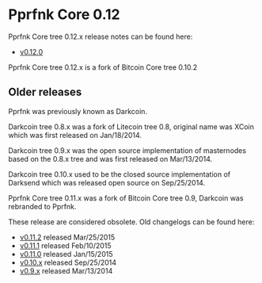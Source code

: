 Pprfnk Core 0.12
==================

Pprfnk Core tree 0.12.x release notes can be found here:
- [v0.12.0](release-notes/pprfnk/release-notes-0.12.0.md)

Pprfnk Core tree 0.12.x is a fork of Bitcoin Core tree 0.10.2



Older releases
--------------

Pprfnk was previously known as Darkcoin.

Darkcoin tree 0.8.x was a fork of Litecoin tree 0.8, original name was XCoin
which was first released on Jan/18/2014.

Darkcoin tree 0.9.x was the open source implementation of masternodes based on
the 0.8.x tree and was first released on Mar/13/2014.

Darkcoin tree 0.10.x used to be the closed source implementation of Darksend
which was released open source on Sep/25/2014.

Pprfnk Core tree 0.11.x was a fork of Bitcoin Core tree 0.9, Darkcoin was rebranded
to Pprfnk.

These release are considered obsolete. Old changelogs can be found here:

- [v0.11.2](release-notes/pprfnk/release-notes-0.11.2.md) released Mar/25/2015
- [v0.11.1](release-notes/pprfnk/release-notes-0.11.1.md) released Feb/10/2015
- [v0.11.0](release-notes/pprfnk/release-notes-0.11.0.md) released Jan/15/2015
- [v0.10.x](release-notes/pprfnk/release-notes-0.10.0.md) released Sep/25/2014
- [v0.9.x](release-notes/pprfnk/release-notes-0.9.0.md) released Mar/13/2014
